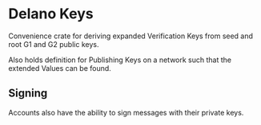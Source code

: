 # Delano Keys

Convenience crate for deriving expanded Verification Keys from seed and root G1 and G2 public keys.

Also holds definition for Publishing Keys on a network such that the extended Values can be found.

## Signing

Accounts also have the ability to sign messages with their private keys.
